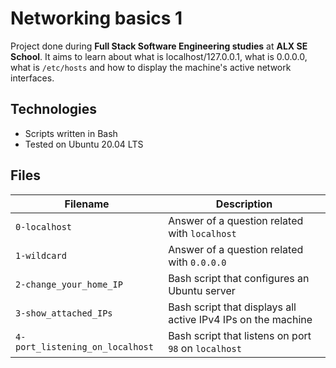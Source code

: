 # Networking basics 1

Project done during **Full Stack Software Engineering studies** at **ALX SE School**. It aims to learn about what is localhost/127.0.0.1, what is 0.0.0.0, what is `/etc/hosts` and how to display the machine's active network interfaces.

## Technologies

- Scripts written in Bash
- Tested on Ubuntu 20.04 LTS

## Files

| Filename                        | Description                                                  |
| ------------------------------- | ------------------------------------------------------------ |
| `0-localhost`                   | Answer of a question related with `localhost`                |
| `1-wildcard`                    | Answer of a question related with `0.0.0.0`                  |
| `2-change_your_home_IP`         | Bash script that configures an Ubuntu server                 |
| `3-show_attached_IPs`           | Bash script that displays all active IPv4 IPs on the machine |
| `4-port_listening_on_localhost` | Bash script that listens on port `98` on `localhost`         |
